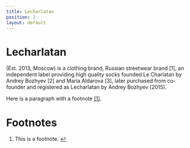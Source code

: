 ```yaml
---
title: Lecharlatan
position: 2
layout: default
---
```


# Lecharlatan

(Est. 2013, Moscow) is a clothing brand, Russian streetwear brand [1], an independent label providing high quality socks founded Le Charlatan by Andrey Bozhyev [2] and Maria Aldarova [3], later purchased from co-founder and registered as Lecharlatan by Andrey Bozhyev (2015).

Here is a paragraph with a footnote <span id="a1">[[1]](#f1)</span>.

Footnotes
=========

1. <span id="f1"></span> This is a footnote. [$\hookleftarrow$](#a1)




